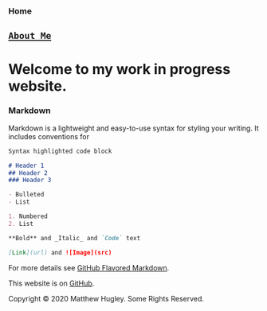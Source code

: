 ### **Home**

## [**```About Me```**](./about-me.html)

# Welcome to my work in progress website.

### Markdown

Markdown is a lightweight and easy-to-use syntax for styling your writing. It includes conventions for

```markdown
Syntax highlighted code block

# Header 1
## Header 2
### Header 3

- Bulleted
- List

1. Numbered
2. List

**Bold** and _Italic_ and `Code` text

[Link](url) and ![Image](src)
```

For more details see [GitHub Flavored Markdown](https://guides.github.com/features/mastering-markdown/).

This website is on [GitHub](https://github.com/mhmatthewhugley/website-mh-01).

Copyright © 2020 Matthew Hugley. Some Rights Reserved.
